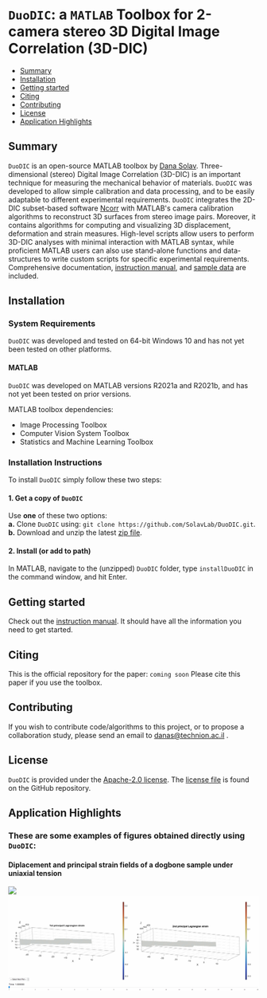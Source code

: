 # `DuoDIC`: a `MATLAB` Toolbox for 2-camera stereo 3D Digital Image Correlation (3D-DIC)  

- [Summary](#Summary)  
- [Installation](#Installation)  
- [Getting started](#Start)
- [Citing](#Cite)
- [Contributing](#Contributing)  
- [License](#License)  
- [Application Highlights](#Applications)

## Summary <a name="Summary"></a>
`DuoDIC` is an open-source MATLAB toolbox by [Dana Solav](https://www.solavlab.com/). Three-dimensional (stereo) Digital Image Correlation (3D-DIC) is an important technique for measuring the mechanical behavior of materials. `DuoDIC` was developed to allow simple calibration and data processing, and to be easily adaptable to different experimental requirements. `DuoDIC` integrates the 2D-DIC subset-based software [Ncorr](https://www.github.com/justinblaber/ncorr_2D_matlab) with MATLAB's camera calibration algorithms to reconstruct 3D surfaces from stereo image pairs. Moreover, it contains algorithms for computing and visualizing 3D displacement, deformation and strain measures. High-level scripts allow users to perform 3D-DIC analyses with minimal interaction with MATLAB syntax, while proficient MATLAB users can also use stand-alone functions and data-structures to write custom scripts for specific experimental requirements. Comprehensive documentation, [instruction manual](https://github.com/SolavLab/DuoDIC/blob/master/docs/instructions/DuoDIC_v_1_1_0_instruction_manual.pdf), and [sample data](https://github.com/SolavLab/DuoDIC/tree/master/sample_data) are included.  

## Installation <a name="Installation"></a>  
### System Requirements
`DuoDIC` was developed and tested on 64-bit Windows 10 and has not yet been tested on other platforms.        
#### MATLAB
`DuoDIC` was developed on MATLAB versions R2021a and R2021b, and has not yet been tested on prior versions.  

MATLAB toolbox dependencies:
* Image Processing Toolbox
* Computer Vision System Toolbox
* Statistics and Machine Learning Toolbox

### Installation Instructions
To install `DuoDIC` simply follow these two steps:
#### 1. Get a copy of `DuoDIC`
Use **one** of these two options:  
**a.** Clone `DuoDIC` using: `git clone https://github.com/SolavLab/DuoDIC.git`.    
**b.** Download and unzip the latest [zip file](https://github.com/SolavLab/DuoDIC/archive/refs/heads/main.zip).   

#### 2. Install (or add to path)    
In MATLAB, navigate to the (unzipped) `DuoDIC` folder, type `installDuoDIC` in the command window, and hit Enter.   

## Getting started <a name="Start"></a>
Check out the [instruction manual](https://github.com/SolavLab/DuoDIC/blob/master/docs/instructions/DuoDIC_v_1_1_0_instruction_manual.pdf). It should have all the information you need to get started.

## Citing <a name="Cite"></a>   
This is the official repository for the paper:
`coming soon`
Please cite this paper if you use the toolbox.

## Contributing <a name="Contributing"></a>   
If you wish to contribute code/algorithms to this project, or to propose a collaboration study, please send an email to danas@technion.ac.il .

## License <a name="License"></a>
`DuoDIC` is provided under the [Apache-2.0 license](https://www.apache.org/licenses/). The [license file](https://github.com/SolavLab/DuoDIC/blob/main/LICENSE.txt) is found on the GitHub repository.

## Application Highlights <a name="Applications"></a>
### These are some examples of figures obtained directly using `DuoDIC`:
#### Diplacement and principal strain fields of a dogbone sample under uniaxial tension
<img src="docs/img/disp_img.gif">     
<img src="docs/img/strains.gif">   
